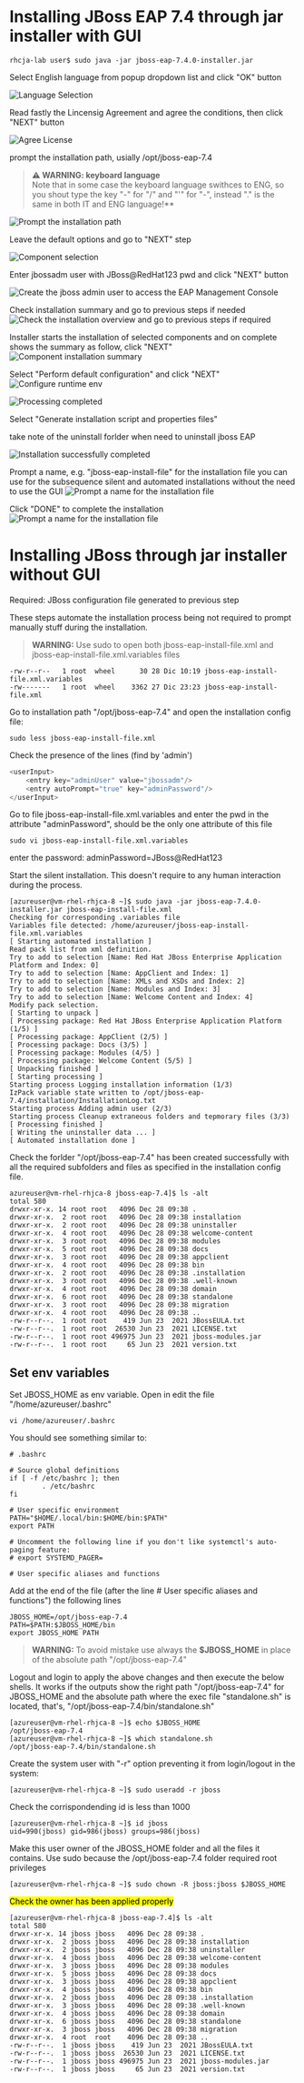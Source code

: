 # Installing JBoss EAP 7.4 through jar installer with GUI

```console
rhcja-lab user$ sudo java -jar jboss-eap-7.4.0-installer.jar
```

Select English language from popup dropdown list and click "OK" button

![Language Selection](images/language-selection.png?raw=true)

Read fastly the Lincensig Agreement and agree the conditions, then click "NEXT" button

![Agree License](images/licensing-agreement.png?raw=true)

prompt the installation path, usially /opt/jboss-eap-7.4

> **⚠ WARNING: keyboard language**  
Note that in some case the keyboard language swithces to ENG, so you shout type the key "-" for "/" and "'" for "-", instead "." is the same in both IT and ENG language!**

![Prompt the installation path](images/installation-path.png?raw=true)

Leave the default options and go to "NEXT" step

![Component selection](images/component-selection.png?raw=true)

Enter jbossadm user with JBoss@RedHat123 pwd and click "NEXT" button

![Create the jboss admin user to access the EAP Management Console](images/create-jboss-admin-user.png?raw=true)

Check installation summary and go to previous steps if needed
![Check the installation overview and go to previous steps if required](images/installation-overview.png?raw=true)

Installer starts the installation of selected components and on complete shows the summary as follow, click "NEXT"
![Component installation summary](images/component-installation.png?raw=true)

Select "Perform default configuration" and click "NEXT"
![Configure runtime env](images/configure-runtime-environment.png?raw=true)

![Processing completed](images/processing-completed.png?raw=true)

Select "Generate installation script and properties files"

take note of the uninstall forlder when need to uninstall jboss EAP

![Installation successfully completed](images/installation-successfully.png?raw=true)

Prompt a name, e.g. "jboss-eap-install-file" for the installation file you can use for the subsequence silent and automated installations without the need to use the GUI
![Prompt a name for the installation file](images/select-folder-for-install-file.png?raw=true)

Click "DONE" to complete the installation
![Prompt a name for the installation file](images/install-file-generated-properly.png?raw=true)

# Installing JBoss through jar installer without GUI

Required: JBoss configuration file generated to previous step

These steps automate the installation process being not required to prompt manually stuff during the installation.

> **WARNING:** Use sudo to open both jboss-eap-install-file.xml and jboss-eap-install-file.xml.variables files

```console
-rw-r--r--   1 root  wheel      30 28 Dic 10:19 jboss-eap-install-file.xml.variables
-rw-------   1 root  wheel    3362 27 Dic 23:23 jboss-eap-install-file.xml
```

Go to installation path "/opt/jboss-eap-7.4" and open the installation config file:

```console
sudo less jboss-eap-install-file.xml
```

Check the presence of the lines (find by 'admin')

```javascript
<userInput>
    <entry key="adminUser" value="jbossadm"/>
    <entry autoPrompt="true" key="adminPassword"/>
</userInput>
```

Go to file jboss-eap-install-file.xml.variables and enter the pwd in the attribute "adminPassword", should be the only one attribute of this file

```console
sudo vi jboss-eap-install-file.xml.variables
```

enter the password:
adminPassword=JBoss@RedHat123

Start the silent installation. This doesn't require to any human interaction during the process.

```console
[azureuser@vm-rhel-rhjca-8 ~]$ sudo java -jar jboss-eap-7.4.0-installer.jar jboss-eap-install-file.xml
Checking for corresponding .variables file
Variables file detected: /home/azureuser/jboss-eap-install-file.xml.variables
[ Starting automated installation ]
Read pack list from xml definition.
Try to add to selection [Name: Red Hat JBoss Enterprise Application Platform and Index: 0]
Try to add to selection [Name: AppClient and Index: 1]
Try to add to selection [Name: XMLs and XSDs and Index: 2]
Try to add to selection [Name: Modules and Index: 3]
Try to add to selection [Name: Welcome Content and Index: 4]
Modify pack selection.
[ Starting to unpack ]
[ Processing package: Red Hat JBoss Enterprise Application Platform (1/5) ]
[ Processing package: AppClient (2/5) ]
[ Processing package: Docs (3/5) ]
[ Processing package: Modules (4/5) ]
[ Processing package: Welcome Content (5/5) ]
[ Unpacking finished ]
[ Starting processing ]
Starting process Logging installation information (1/3)
IzPack variable state written to /opt/jboss-eap-7.4/installation/InstallationLog.txt
Starting process Adding admin user (2/3)
Starting process Cleanup extraneous folders and tepmorary files (3/3)
[ Processing finished ]
[ Writing the uninstaller data ... ]
[ Automated installation done ]
```

Check the forlder "/opt/jboss-eap-7.4" has been created successfully with all the required subfolders and files as specified in the installation config file.

```console
azureuser@vm-rhel-rhjca-8 jboss-eap-7.4]$ ls -alt
total 580
drwxr-xr-x. 14 root root   4096 Dec 28 09:38 .
drwxr-xr-x.  2 root root   4096 Dec 28 09:38 installation
drwxr-xr-x.  2 root root   4096 Dec 28 09:38 uninstaller
drwxr-xr-x.  4 root root   4096 Dec 28 09:38 welcome-content
drwxr-xr-x.  3 root root   4096 Dec 28 09:38 modules
drwxr-xr-x.  5 root root   4096 Dec 28 09:38 docs
drwxr-xr-x.  3 root root   4096 Dec 28 09:38 appclient
drwxr-xr-x.  4 root root   4096 Dec 28 09:38 bin
drwxr-xr-x.  2 root root   4096 Dec 28 09:38 .installation
drwxr-xr-x.  3 root root   4096 Dec 28 09:38 .well-known
drwxr-xr-x.  4 root root   4096 Dec 28 09:38 domain
drwxr-xr-x.  6 root root   4096 Dec 28 09:38 standalone
drwxr-xr-x.  3 root root   4096 Dec 28 09:38 migration
drwxr-xr-x.  4 root root   4096 Dec 28 09:38 ..
-rw-r--r--.  1 root root    419 Jun 23  2021 JBossEULA.txt
-rw-r--r--.  1 root root  26530 Jun 23  2021 LICENSE.txt
-rw-r--r--.  1 root root 496975 Jun 23  2021 jboss-modules.jar
-rw-r--r--.  1 root root     65 Jun 23  2021 version.txt
```

## Set env variables

Set JBOSS_HOME as env variable. Open in edit the file "/home/azureuser/.bashrc"

```console
vi /home/azureuser/.bashrc
```

You should see something similar to:

```console
# .bashrc
  
# Source global definitions
if [ -f /etc/bashrc ]; then
        . /etc/bashrc
fi

# User specific environment
PATH="$HOME/.local/bin:$HOME/bin:$PATH"
export PATH

# Uncomment the following line if you don't like systemctl's auto-paging feature:
# export SYSTEMD_PAGER=

# User specific aliases and functions
```

Add at the end of the file (after the line # User specific aliases and functions") the following lines

```console
JBOSS_HOME=/opt/jboss-eap-7.4
PATH=$PATH:$JBOSS_HOME/bin
export JBOSS_HOME PATH
```
> **WARNING:** To avoid mistake use always the **$JBOSS_HOME** in place of the absolute path "/opt/jboss-eap-7.4"

Logout and login to apply the above changes and then execute the below shells. It works if the outputs show the right path "/opt/jboss-eap-7.4" for JBOSS_HOME and the absolute path where the exec file "standalone.sh" is located, that's, "/opt/jboss-eap-7.4/bin/standalone.sh"

```console
[azureuser@vm-rhel-rhjca-8 ~]$ echo $JBOSS_HOME
/opt/jboss-eap-7.4
[azureuser@vm-rhel-rhjca-8 ~]$ which standalone.sh
/opt/jboss-eap-7.4/bin/standalone.sh
```

Create the system user with "-r" option preventing it from login/logout in the system:

```console
[azureuser@vm-rhel-rhjca-8 ~]$ sudo useradd -r jboss
```

Check the corrispondending id is less than 1000

```console
[azureuser@vm-rhel-rhjca-8 ~]$ id jboss
uid=990(jboss) gid=986(jboss) groups=986(jboss)
```

Make this user owner of the JBOSS_HOME folder and all the files it contains. Use sudo because the /opt/jboss-eap-7.4 folder required root privileges 

```console
[azureuser@vm-rhel-rhjca-8 ~]$ sudo chown -R jboss:jboss $JBOSS_HOME
```

<mark>Check the owner has been applied properly</mark>

```console
[azureuser@vm-rhel-rhjca-8 jboss-eap-7.4]$ ls -alt
total 580
drwxr-xr-x. 14 jboss jboss   4096 Dec 28 09:38 .
drwxr-xr-x.  2 jboss jboss   4096 Dec 28 09:38 installation
drwxr-xr-x.  2 jboss jboss   4096 Dec 28 09:38 uninstaller
drwxr-xr-x.  4 jboss jboss   4096 Dec 28 09:38 welcome-content
drwxr-xr-x.  3 jboss jboss   4096 Dec 28 09:38 modules
drwxr-xr-x.  5 jboss jboss   4096 Dec 28 09:38 docs
drwxr-xr-x.  3 jboss jboss   4096 Dec 28 09:38 appclient
drwxr-xr-x.  4 jboss jboss   4096 Dec 28 09:38 bin
drwxr-xr-x.  2 jboss jboss   4096 Dec 28 09:38 .installation
drwxr-xr-x.  3 jboss jboss   4096 Dec 28 09:38 .well-known
drwxr-xr-x.  4 jboss jboss   4096 Dec 28 09:38 domain
drwxr-xr-x.  6 jboss jboss   4096 Dec 28 09:38 standalone
drwxr-xr-x.  3 jboss jboss   4096 Dec 28 09:38 migration
drwxr-xr-x.  4 root  root    4096 Dec 28 09:38 ..
-rw-r--r--.  1 jboss jboss    419 Jun 23  2021 JBossEULA.txt
-rw-r--r--.  1 jboss jboss  26530 Jun 23  2021 LICENSE.txt
-rw-r--r--.  1 jboss jboss 496975 Jun 23  2021 jboss-modules.jar
-rw-r--r--.  1 jboss jboss     65 Jun 23  2021 version.txt
```

